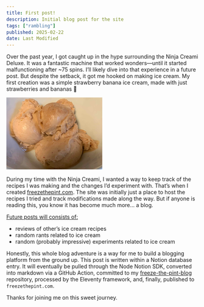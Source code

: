 ```yaml
---
title: First post!
description: Initial blog post for the site
tags: ["rambling"]
published: 2025-02-22
date: Last Modified
---
```


Over the past year, I got caught up in the hype surrounding the Ninja Creami Deluxe. It was a fantastic machine that worked wonders—until it started malfunctioning after ~75 spins. I’ll likely dive into that experience in a future post. But despite the setback, it got me hooked on making ice cream. My first creation was a simple strawberry banana ice cream, made with just strawberries and bananas 🤯


![strawberry-banana.jpg](strawberry-banana.jpg)


During my time with the Ninja Creami, I wanted a way to keep track of the recipes I was making and the changes I’d experiment with. That’s when I created [freezethepint.com](http://freezethepint.com/). The site was initially just a place to host the recipes I tried and track modifications made along the way. But if anyone is reading this, you know it has become much more… a blog.


<u>Future posts will consists of:</u>

- reviews of other’s ice cream recipes
- random rants related to ice cream
- random (probably impressive) experiments related to ice cream

Honestly, this whole blog adventure is a way for me to build a blogging platform from the ground up. This post is written within a Notion database entry. It will eventually be pulled through the Node Notion SDK, converted into markdown via a GitHub Action, committed to my [freeze-the-pint-blog](https://github.com/carlknutson/freeze-the-pint-blog) repository, processed by the Eleventy framework, and, finally, published to `freezethepint.com`.


Thanks for joining me on this sweet journey.


